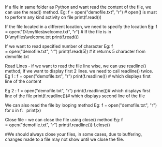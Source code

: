 If a file in same folder as Python and want read the content of the file, we can use the read() method.
Eg:		f = open("demofile.txt", "r") # open() is must to perform any kind activity on file
			print(f.read())

If the file located in a different location, we need to specify the location
Eg:		f = open("D:\\myfiles\welcome.txt", "r") # If the file is in D:\\myfiles\welcome.txt
			print(f.read())

If we want to read specified number of character
Eg:	f = open("demofile.txt", "r")
		print(f.read(5)) # it returns 5 character from demofile.txt

Read Lines - if we want to read the file line wise, we can use readline() method,
If we want to display first 2 lines. we need to call readline() twice.
Eg 1 :	f = open("demofile.txt", "r")
			print(f.readline()) # which displays first line of the content

Eg 2 : 	f = open("demofile.txt", "r")
			print(f.readline())# which displays first line of the file
			print(f.readline())# which displays second line of the file

We can also read the file by looping method
Eg:		f = open("demofile.txt", "r")
			for x in f:
			  print(x)

Close file - we can close the file using close() method
Eg:		f = open("demofile.txt", "r")
			print(f.readline())
			f.close()

#We should always close your files, in some cases, due to buffering, changes made to a file may not show until we close the file.



